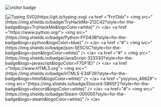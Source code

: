 ![visitor badge](https://visitor-badge.laobi.icu/badge?page_id=jwenjian.visitor-badge)


[![Typing SVG](https://readme-typing-svg.demolab.com/?lines=Welcome+to+my+github+page👋;I'm+FRn13ds+You+Are+Welcome!)](https://git.io/typing-svg)
<a href ="Frn13ds">
<img src="{https://img.shields.io/badge/TryHackMe-212C42?style=for-the-badge&logo=TryHackMe&logoColor=white}" />
</a>
<a href ="https://www.python.org/">
<img src="{https://img.shields.io/badge/Python-FFD43B?style=for-the-badge&logo=python&logoColor=blue}" />
</a>
<a href ="#">
<img src="{https://img.shields.io/badge/json-5E5C5C?style=for-the-badge&logo=json&logoColor=white}" />
</a>
<a href ="#" >
<img src="{https://img.shields.io/badge/JavaScript-323330?style=for-the-badge&logo=javascript&logoColor=F7DF1E}" />
</a>
<a href ="https://www.HTML5.org">
<img src="{https://img.shields.io/badge/HTML5-E34F26?style=for-the-badge&logo=html5&logoColor=white}" />
</a>
<a href ="ysyynxx_46629">
<img src="{https://img.shields.io/badge/Discord-5865F2?style=for-the-badge&logo=discord&logoColor=white}" />
</a>
<a href="#">
<img src="{https://img.shields.io/badge/Steam-000000?style=for-the-badge&logo=steam&logoColor=white}" />
</a>

